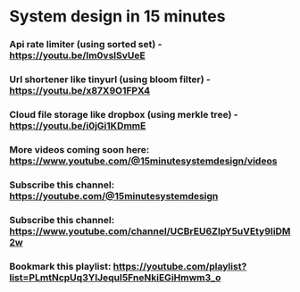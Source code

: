 # System design in 15 minutes 

### Api rate limiter (using sorted set) - https://youtu.be/lm0vslSvUeE
### Url shortener like tinyurl (using bloom filter) - https://youtu.be/x87X9O1FPX4
### Cloud file storage like dropbox (using merkle tree) - https://youtu.be/i0jGi1KDmmE

### More videos coming soon here: https://www.youtube.com/@15minutesystemdesign/videos
### Subscribe this channel: https://youtube.com/@15minutesystemdesign
### Subscribe this channel: https://www.youtube.com/channel/UCBrEU6ZIpY5uVEty9IiDM2w
### Bookmark this playlist: https://youtube.com/playlist?list=PLmtNcpUq3YIJequI5FneNkiEGiHmwm3_o
